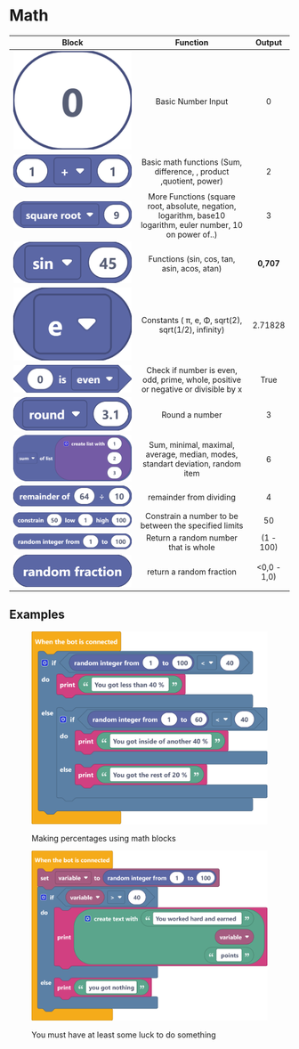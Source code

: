 # Math

|                                         Block                                         |                                                    Function                                                    |    Output   |
| :-----------------------------------------------------------------------------------: | :------------------------------------------------------------------------------------------------------------: | :---------: |
|   <img src="../../.gitbook/assets/screenshot (58) (3).png" alt="" data-size="line">   |                                               Basic Number Input                                               |      0      |
| <img src="../../.gitbook/assets/screenshot (59) (2).png" alt="" data-size="original"> |                       Basic math functions (Sum, difference, , product ,quotient, power)                       |      2      |
|                  ![](<../../.gitbook/assets/screenshot (60) (1).png>)                 | More Functions (square root, absolute, negation, logarithm, base10 logarithm, euler number, 10 on power of..)  |      3      |
|   <img src="../../.gitbook/assets/screenshot (61).png" alt="" data-size="original">   |                                   Functions (sin, cos, tan, asin, acos, atan)                                  |  **0,707**  |
|   <img src="../../.gitbook/assets/screenshot (62).png" alt="" data-size="original">   |                               Constants ( π, e, Φ, sqrt(2),  sqrt(1/2), infinity)                              |   2.71828   |
|                    ![](<../../.gitbook/assets/screenshot (63).png>)                   |               Check if number is even, odd, prime, whole, positive or negative or divisible by x               |     True    |
|                    ![](<../../.gitbook/assets/screenshot (64).png>)                   |                                                 Round a number                                                 |      3      |
|                  ![](<../../.gitbook/assets/screenshot (65) (1).png>)                 |                 Sum, minimal, maximal, average, median, modes, standart deviation, random item                 |      6      |
|                    ![](<../../.gitbook/assets/screenshot (66).png>)                   |                                             remainder from dividing                                            |      4      |
|                    ![](<../../.gitbook/assets/screenshot (67).png>)                   |                              Constrain a number to be between the specified limits                             |      50     |
|                    ![](<../../.gitbook/assets/screenshot (68).png>)                   |                                      Return a random number that is whole                                      |  (1 - 100)  |
|                    ![](<../../.gitbook/assets/screenshot (69).png>)                   |                                           return a random fraction                                             | <0,0 - 1,0) |

## Examples

<figure><img src="../../.gitbook/assets/screenshot (70).png" alt=""><figcaption><p>Making percentages using math blocks<br></p></figcaption></figure>

<figure><img src="../../.gitbook/assets/screenshot (71).png" alt=""><figcaption><p>You must have at least some luck to do something</p></figcaption></figure>
